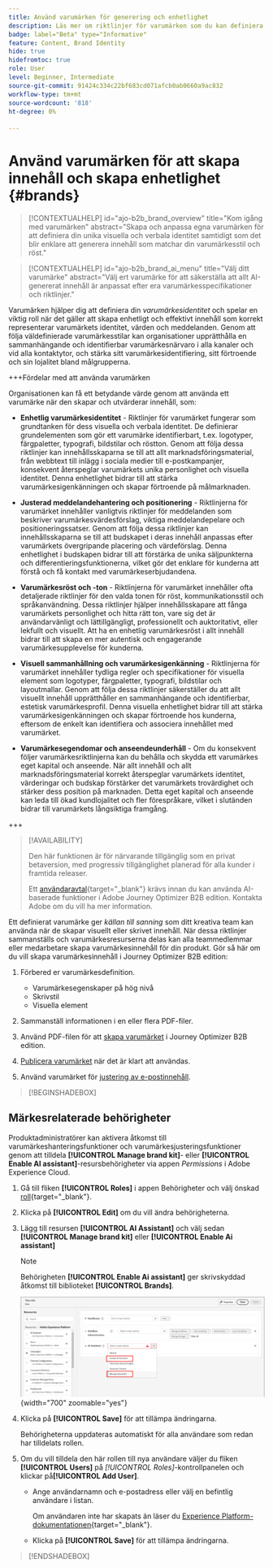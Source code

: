 ```yaml
---
title: Använd varumärken för generering och enhetlighet
description: Läs mer om riktlinjer för varumärken som du kan definiera i Journey Optimizer B2B edition för att generera och optimera innehåll baserat på varumärkets stil och röst.
badge: label="Beta" type="Informative"
feature: Content, Brand Identity
hide: true
hidefromtoc: true
role: User
level: Beginner, Intermediate
source-git-commit: 91424c334c22bf683cd071afcb0ab0660a9ac832
workflow-type: tm+mt
source-wordcount: '818'
ht-degree: 0%

---
```


# Använd varumärken för att skapa innehåll och skapa enhetlighet {#brands}

>[!CONTEXTUALHELP]
>id="ajo-b2b_brand_overview"
>title="Kom igång med varumärken"
>abstract="Skapa och anpassa egna varumärken för att definiera din unika visuella och verbala identitet samtidigt som det blir enklare att generera innehåll som matchar din varumärkesstil och röst."

>[!CONTEXTUALHELP]
>id="ajo-b2b_brand_ai_menu"
>title="Välj ditt varumärke"
>abstract="Välj ert varumärke för att säkerställa att allt AI-genererat innehåll är anpassat efter era varumärkesspecifikationer och riktlinjer."

Varumärken hjälper dig att definiera din _varumärkesidentitet_ och spelar en viktig roll när det gäller att skapa enhetligt och effektivt innehåll som korrekt representerar varumärkets identitet, värden och meddelanden. Genom att följa väldefinierade varumärkesstilar kan organisationer upprätthålla en sammanhängande och identifierbar varumärkesnärvaro i alla kanaler och vid alla kontaktytor, och stärka sitt varumärkesidentifiering, sitt förtroende och sin lojalitet bland målgrupperna.

+++Fördelar med att använda varumärken

Organisationen kan få ett betydande värde genom att använda ett varumärke när den skapar och utvärderar innehåll, som:

* **Enhetlig varumärkesidentitet** - Riktlinjer för varumärket fungerar som grundtanken för dess visuella och verbala identitet. De definierar grundelementen som gör ett varumärke identifierbart, t.ex. logotyper, färgpaletter, typografi, bildstilar och röstton. Genom att följa dessa riktlinjer kan innehållsskaparna se till att allt marknadsföringsmaterial, från webbtext till inlägg i sociala medier till e-postkampanjer, konsekvent återspeglar varumärkets unika personlighet och visuella identitet. Denna enhetlighet bidrar till att stärka varumärkesigenkänningen och skapar förtroende på målmarknaden.

* **Justerad meddelandehantering och positionering** - Riktlinjerna för varumärket innehåller vanligtvis riktlinjer för meddelanden som beskriver varumärkesvärdesförslag, viktiga meddelandepelare och positioneringssatser. Genom att följa dessa riktlinjer kan innehållsskaparna se till att budskapet i deras innehåll anpassas efter varumärkets övergripande placering och värdeförslag. Denna enhetlighet i budskapen bidrar till att förstärka de unika säljpunkterna och differentieringsfunktionerna, vilket gör det enklare för kunderna att förstå och få kontakt med varumärkeserbjudandena.

* **Varumärkesröst och -ton** - Riktlinjerna för varumärket innehåller ofta detaljerade riktlinjer för den valda tonen för röst, kommunikationsstil och språkanvändning. Dessa riktlinjer hjälper innehållsskapare att fånga varumärkets personlighet och hitta rätt ton, vare sig det är användarvänligt och lättillgängligt, professionellt och auktoritativt, eller lekfullt och visuellt. Att ha en enhetlig varumärkesröst i allt innehåll bidrar till att skapa en mer autentisk och engagerande varumärkesupplevelse för kunderna.

* **Visuell sammanhållning och varumärkesigenkänning** - Riktlinjerna för varumärket innehåller tydliga regler och specifikationer för visuella element som logotyper, färgpaletter, typografi, bildstilar och layoutmallar. Genom att följa dessa riktlinjer säkerställer du att allt visuellt innehåll upprätthåller en sammanhängande och identifierbar, estetisk varumärkesprofil. Denna visuella enhetlighet bidrar till att stärka varumärkesigenkänningen och skapar förtroende hos kunderna, eftersom de enkelt kan identifiera och associera innehållet med varumärket.

* **Varumärkesegendomar och anseendeunderhåll** - Om du konsekvent följer varumärkesriktlinjerna kan du behålla och skydda ett varumärkes eget kapital och anseende. När allt innehåll och allt marknadsföringsmaterial korrekt återspeglar varumärkets identitet, värderingar och budskap förstärker det varumärkets trovärdighet och stärker dess position på marknaden. Detta eget kapital och anseende kan leda till ökad kundlojalitet och fler förespråkare, vilket i slutänden bidrar till varumärkets långsiktiga framgång.

+++

>[!AVAILABILITY]
>
>Den här funktionen är för närvarande tillgänglig som en privat betaversion, med progressiv tillgänglighet planerad för alla kunder i framtida releaser.
>
>Ett [användaravtal](https://www.adobe.com/legal/licenses-terms/adobe-dx-gen-ai-user-guidelines.html){target="_blank"} krävs innan du kan använda AI-baserade funktioner i Adobe Journey Optimizer B2B edition. Kontakta Adobe om du vill ha mer information.

Ett definierat varumärke ger _källan till sanning_ som ditt kreativa team kan använda när de skapar visuellt eller skrivet innehåll. När dessa riktlinjer sammanställs och varumärkesresurserna delas kan alla teammedlemmar eller medarbetare skapa varumärkesinnehåll för din produkt. Gör så här om du vill skapa varumärkesinnehåll i Journey Optimizer B2B edition:

1. Förbered er varumärkesdefinition.

   * Varumärkesegenskaper på hög nivå
   * Skrivstil
   * Visuella element

1. Sammanställ informationen i en eller flera PDF-filer.

1. Använd PDF-filen för att [skapa varumärket](./brands-manage-create.md#create-and-define-a-brand) i Journey Optimizer B2B edition.

1. [Publicera varumärket](./brands-manage-create.md#publish-the-brand) när det är klart att användas.

1. Använd varumärket för [justering av e-postinnehåll](./brand-alignment.md).
<!-- 
1. Use the brand to generate content. -->

>[!BEGINSHADEBOX]

## Märkesrelaterade behörigheter

Produktadministratörer kan aktivera åtkomst till varumärkeshanteringsfunktioner och varumärkesjusteringsfunktioner genom att tilldela **[!UICONTROL Manage brand kit]**- eller **[!UICONTROL Enable AI assistant]**-resursbehörigheter via appen _Permissions_ i Adobe Experience Cloud.

1. Gå till fliken **[!UICONTROL Roles]** i appen Behörigheter och välj önskad [roll](https://experienceleague.adobe.com/en/docs/experience-platform/access-control/abac/permissions-ui/roles){target="_blank"}.

1. Klicka på **[!UICONTROL Edit]** om du vill ändra behörigheterna.

1. Lägg till resursen **[!UICONTROL AI Assistant]** och välj sedan **[!UICONTROL Manage brand kit]** eller **[!UICONTROL Enable Ai assistant]**

   >[!NOTE]
   >
   >Behörigheten **[!UICONTROL Enable Ai assistant]** ger skrivskyddad åtkomst till biblioteket **[!UICONTROL Brands]**.

   ![Lägg till AI-assistentbehörighet för varumärkesåtkomst](./assets/brands-aep-permissions.png){width="700" zoomable="yes"}

1. Klicka på **[!UICONTROL Save]** för att tillämpa ändringarna.

   Behörigheterna uppdateras automatiskt för alla användare som redan har tilldelats rollen.

1. Om du vill tilldela den här rollen till nya användare väljer du fliken **[!UICONTROL Users]** på _[!UICONTROL Roles]_-kontrollpanelen och klickar på&#x200B;**[!UICONTROL Add User]**.

   * Ange användarnamn och e-postadress eller välj en befintlig användare i listan.

     Om användaren inte har skapats än läser du [Experience Platform-dokumentationen](https://experienceleague.adobe.com/en/docs/experience-platform/access-control/abac/permissions-ui/users){target="_blank"}.

   * Klicka på **[!UICONTROL Save]** för att tillämpa ändringarna.

>[!ENDSHADEBOX]

